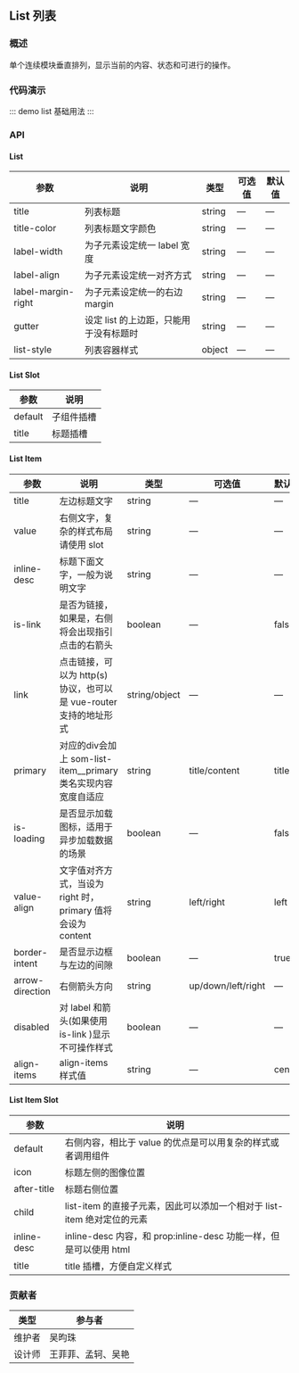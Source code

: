 ## List 列表

### 概述

单个连续模块垂直排列，显示当前的内容、状态和可进行的操作。

### 代码演示

::: demo list
基础用法
:::

### API

#### List
| 参数      | 说明          | 类型      | 可选值                           | 默认值  |
|---------- |-------------- |---------- |--------------------------------  |-------- |
| title | 列表标题 | string | — | — |
| title-color | 列表标题文字颜色 | string | — | — |
| label-width | 为子元素设定统一 label 宽度 | string | — | — |
| label-align | 为子元素设定统一对齐方式 | string | — | — |
| label-margin-right | 为子元素设定统一的右边 margin | string | — | — |
| gutter | 设定 list 的上边距，只能用于没有标题时 | string | — | — |
| list-style | 列表容器样式 | object | — | — |

#### List Slot
| 参数 | 说明          |
|---------- |-------------- |
| default | 子组件插槽 |
| title | 标题插槽 |

#### List Item
| 参数      | 说明          | 类型      | 可选值                           | 默认值  |
|---------- |-------------- |---------- |--------------------------------  |-------- |
| title | 左边标题文字 | string | — | — |
| value | 右侧文字，复杂的样式布局请使用 slot | string | — | — |
| inline-desc | 标题下面文字，一般为说明文字 | string | — | — |
| is-link | 是否为链接，如果是，右侧将会出现指引点击的右箭头 | boolean | — | false |
| link | 点击链接，可以为 http(s) 协议，也可以是 vue-router 支持的地址形式 | string/object | — | — |
| primary | 对应的div会加上 som-list-item__primary 类名实现内容宽度自适应 | string | title/content | title |
| is-loading | 是否显示加载图标，适用于异步加载数据的场景 | boolean | — | false |
| value-align | 文字值对齐方式，当设为 right 时，primary 值将会设为 content | string | left/right | left |
| border-intent | 是否显示边框与左边的间隙 | boolean | — | true |
| arrow-direction | 右侧箭头方向 | string | up/down/left/right | — |
| disabled | 对 label 和箭头(如果使用 is-link )显示不可操作样式 | boolean | — | — |
| align-items | align-items 样式值 | string | — | center |

#### List Item Slot
| 参数 | 说明          |
|---------- |-------------- |
| default | 右侧内容，相比于 value 的优点是可以用复杂的样式或者调用组件 |
| icon | 标题左侧的图像位置 |
| after-title | 标题右侧位置 |
| child | list-item 的直接子元素，因此可以添加一个相对于 list-item 绝对定位的元素 |
| inline-desc | inline-desc 内容，和 prop:inline-desc 功能一样，但是可以使用 html |
| title | title 插槽，方便自定义样式 |

### 贡献者
| 类型       | 参与者                          |
|---------- |--------------------------------  |
| 维护者 | 吴昀珠 |
| 设计师 | 王菲菲、孟轲、吴艳 |

